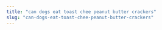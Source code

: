 ```yaml
---
title: "can dogs eat toast chee peanut butter crackers"
slug: "can-dogs-eat-toast-chee-peanut-butter-crackers"
---
```


